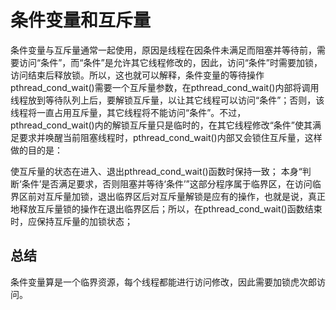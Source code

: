 # 条件变量和互斥量

条件变量与互斥量通常一起使用，原因是线程在因条件未满足而阻塞并等待前，需要访问“条件”，而“条件”是允许其它线程修改的，因此，访问“条件”时需要加锁，访问结束后释放锁。所以，这也就可以解释，条件变量的等待操作pthread_cond_wait()需要一个互斥量参数，在pthread_cond_wait()内部将调用线程放到等待队列上后，要解锁互斥量，以让其它线程可以访问“条件”；否则，该线程将一直占用互斥量，其它线程将不能访问“条件”。不过，pthread_cond_wait()内的解锁互斥量只是临时的，在其它线程修改“条件”使其满足要求并唤醒当前阻塞线程时，pthread_cond_wait()内部又会锁住互斥量，这样做的目的是：

使互斥量的状态在进入、退出pthread_cond_wait()函数时保持一致；
本身“判断‘条件’是否满足要求，否则阻塞并等待‘条件’”这部分程序属于临界区，在访问临界区前对互斥量加锁，退出临界区后对互斥量解锁是应有的操作，也就是说，真正地释放互斥量锁的操作在退出临界区后；所以，在pthread_cond_wait()函数结束时，应保持互斥量的加锁状态；

## 总结
条件变量算是一个临界资源，每个线程都能进行访问修改，因此需要加锁虎次郎访问。



